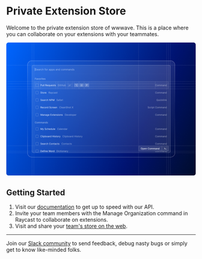 # Private Extension Store

Welcome to the private extension store of wwwave. This is a place where you can collaborate on your extensions with your teammates.

![Extension Store](https://raw.githubusercontent.com/raycast/extensions/main/images/header.png)

## Getting Started

1. Visit our [documentation](https://developers.raycast.com) to get up to speed with our API.
2. Invite your team members with the Manage Organization command in Raycast to collaborate on extensions.
3. Visit and share your [team's store on the web](https://raycast.com/wwwave).

---

Join our [Slack community](https://raycast.com/community) to send feedback, debug nasty bugs or simply get to know like-minded folks.